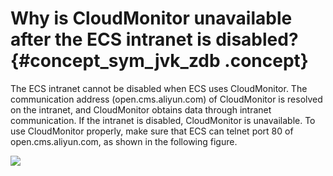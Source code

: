 # Why is CloudMonitor unavailable after the ECS intranet is disabled? {#concept_sym_jvk_zdb .concept}

The ECS intranet cannot be disabled when ECS uses CloudMonitor. The communication address \(open.cms.aliyun.com\) of CloudMonitor is resolved on the intranet, and CloudMonitor obtains data through intranet communication. If the intranet is disabled, CloudMonitor is unavailable. To use CloudMonitor properly, make sure that ECS can telnet port 80 of open.cms.aliyun.com, as shown in the following figure.

![](http://static-aliyun-doc.oss-cn-hangzhou.aliyuncs.com/assets/img/6268/15434730704962_en-US.jpg)

